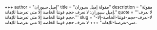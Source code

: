 +++
author = "إميل سيوران"
title = "مقولة إميل سيوران"
description = "مقولة إميل سيوران: لا نعرف حجم قوتنا الخاصة إلا متى تعرضنا للإهانة."
quote = '''لا نعرف حجم قوتنا الخاصة إلا متى تعرضنا للإهانة.'''
slug = "لا-نعرف-حجم-قوتنا-الخاصة-إلا-متى-تعرضنا-للإهانة"
+++
لا نعرف حجم قوتنا الخاصة إلا متى تعرضنا للإهانة.
